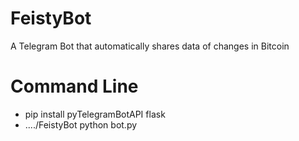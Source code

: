 # FeistyBot
A Telegram Bot that automatically shares data of changes in Bitcoin

# Command Line
- pip install pyTelegramBotAPI flask
- ..../FeistyBot python bot.py
